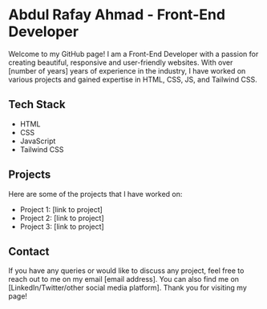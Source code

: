 # Abdul Rafay Ahmad - Front-End Developer

Welcome to my GitHub page! I am a Front-End Developer with a passion for creating beautiful, responsive and user-friendly websites. With over [number of years] years of experience in the industry, I have worked on various projects and gained expertise in HTML, CSS, JS, and Tailwind CSS.

## Tech Stack

- HTML
- CSS
- JavaScript
- Tailwind CSS

## Projects

Here are some of the projects that I have worked on:

- Project 1: [link to project]
- Project 2: [link to project]
- Project 3: [link to project]

## Contact

If you have any queries or would like to discuss any project, feel free to reach out to me on my email [email address]. You can also find me on [LinkedIn/Twitter/other social media platform]. Thank you for visiting my page!
